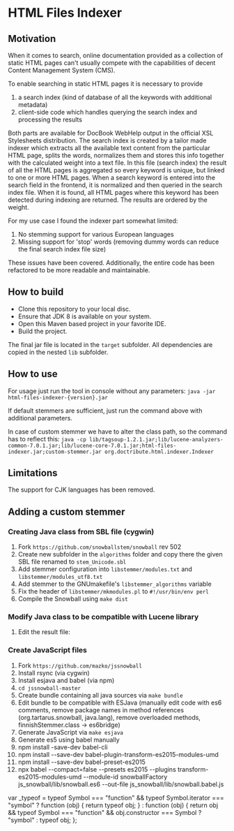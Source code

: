 # HTML Files Indexer

## Motivation

When it comes to search, online documentation provided as a collection of static HTML pages can't usually compete with the capabilities of decent Content Management System (CMS).

To enable searching in static HTML pages it is necessary to provide
 1. a search index (kind of database of all the keywords with additional metadata)
 2. client-side code which handles querying the search index and processing the results

Both parts are available for DocBook WebHelp output in the official XSL Stylesheets distribution. The search index is created by a tailor made indexer which extracts all the available text content from the particular HTML page, splits the words, normalizes them and stores this info together with the calculated weight into a text file. In this file (search index) the result of all the HTML pages is aggregated so every keyword is unique, but linked to one or more HTML pages. When a search keyword is entered into the search field in the frontend, it is normalized and then queried in the search index file. When it is found, all HTML pages where this keyword has been detected during indexing are returned. The results are ordered by the weight.

For my use case I found the indexer part somewhat limited:
 1. No stemming support for various European languages
 2. Missing support for 'stop' words (removing dummy words can reduce the final search index file size)

These issues have been covered. Additionally, the entire code has been refactored to be more readable and maintainable.

## How to build

 - Clone this repository to your local disc.
 - Ensure that JDK 8 is available on your system.
 - Open this Maven based project in your favorite IDE.
 - Build the project.

The final jar file is located in the `target` subfolder. All dependencies are copied in the nested `lib` subfolder.

## How to use

For usage just run the tool in console without any parameters:
`java -jar html-files-indexer-{version}.jar`

If default stemmers are sufficient, just run the command above with additional parameters.

In case of custom stemmer we have to alter the class path, so the command has to reflect this:
`java -cp lib/tagsoup-1.2.1.jar;lib/lucene-analyzers-common-7.0.1.jar;lib/lucene-core-7.0.1.jar;html-files-indexer.jar;custom-stemmer.jar org.doctribute.html.indexer.Indexer `

## Limitations

The support for CJK languages has been removed.


## Adding a custom stemmer

### Creating Java class from SBL file (cygwin)
 1. Fork `https://github.com/snowballstem/snowball` rev 502
 2. Create new subfolder in the `algorithms` folder and copy there the given SBL file renamed to `stem_Unicode.sbl`
 3. Add stemmer configuration into `libstemmer/modules.txt` and `libstemmer/modules_utf8.txt`
 4. Add stemmer to the GNUmakefile's `libstemmer_algorithms` variable
 5. Fix the header of `libstemmer/mkmodules.pl` to `#!/usr/bin/env perl`
 6. Compile the Snowball using `make dist`

### Modify Java class to be compatible with Lucene library
 1. Edit the result file:

### Create JavaScript files
 1. Fork `https://github.com/mazko/jssnowball`
 2. Install rsync (via cygwin)
 3. Install esjava and babel (via npm)
 4. `cd jssnowball-master`
 5. Create bundle containing all java sources via `make bundle`
 6. Edit bundle to be compatible with ESJava (manually edit code with es6 comments, remove package names in method references (org.tartarus.snowball, java.lang), remove overloaded methods, finnishStemmer.class -> es6bridge)
 7. Generate JavaScript via `make esjava`
 8. Generate es5 using babel manually
 9. npm install -save-dev babel-cli
10. npm install --save-dev babel-plugin-transform-es2015-modules-umd
11. npm install --save-dev babel-preset-es2015
12. npx babel --compact=false --presets es2015 --plugins transform-es2015-modules-umd --module-id snowballFactory js_snowball/lib/snowball.es6 --out-file js_snowball/lib/snowball.babel.js

var _typeof = typeof Symbol === "function" && typeof Symbol.iterator === "symbol" ? function (obj) { return typeof obj; } : function (obj) { return obj && typeof Symbol === "function" && obj.constructor === Symbol ? "symbol" : typeof obj; };
